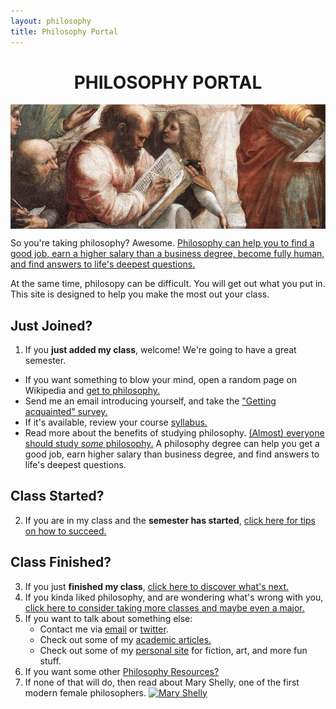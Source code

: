 ```yaml
---
layout: philosophy
title: Philosophy Portal
--- 
```


<center>

<h1>PHILOSOPHY PORTAL</h1>

</center>

<img src="/images/pythagoras-small.jpg" align="center" alt="Pythagoras">

So you're taking philosophy? Awesome. [Philosophy can help you to find a good job, earn a higher salary than a business degree, become fully human, and find answers to life's deepest questions.](/philosophy-3-major)

At the same time, philosopy can be difficult. You will get out what you put in. This site is designed to help you make the most out your class. 

## Just Joined?

1. If you **just added my class**, welcome! We're going to have a great semester.
- If you want something to blow your mind, open a random page on Wikipedia and [get to philosophy.](/wikipedia)
- Send me an email introducing yourself, and take the ["Getting acquainted" survey.](https://docs.google.com/forms/d/17A6-27pW2lrI4S6rEpV8GIh_OycvQHCc01fkyuoxPYw/viewform?usp=send_form)
- If it's available, review your course [syllabus.](/teaching)
- Read more about the benefits of studying philosophy. [(Almost) everyone should study *some* philosophy.](http://www.whystudyphilosophy.com) A philosophy degree can help you get a good job, earn higher salary than business degree, and find answers to life's deepest questions. 

## Class Started?
2. If you are in my class and the **semester has started**, [click here for tips on how to succeed.](/philosophy-class)

## Class Finished?
3. If you just **finished my class**, [click here to discover what's next.](/philosophy-6-next)
4. If you kinda liked philosophy, and are wondering what's wrong with you, [click here to consider taking more classes and maybe even a major.](/philosophy-6-next)
5. If you want to talk about something else: 
      - Contact me via [email](keith.buhler@uky.edu) or [twitter](https://twitter.com/Keith_Buhler). 
      - Check out some of my [academic articles.](https://uky.academia.edu/KeithBuhler)
      - Check out some of my [personal site](/fun) for fiction, art, and more fun stuff.
6. If you want some other [Philosophy Resources?](/philosophy-resources)
7. If none of that will do, then read about Mary Shelly, one of the first modern female philosophers.
<a href="https://en.wikipedia.org/wiki/Mary_Wollstonecraft"> <img src="https://upload.wikimedia.org/wikipedia/commons/3/36/Mary_Wollstonecraft_by_John_Opie_(c._1797).jpg" alt="Mary Shelly" width="467" height="569"></a>

